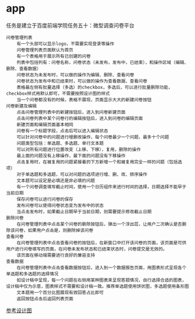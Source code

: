 # app

任务是建立于百度前端学院任务五十：微型调查问卷平台

    问卷管理列表
        有一个头部可以显示logo，不需要实现登录等操作
        问卷管理列表页面默认为首页
        有一个表格用于展示所有已创建的问卷
        列表中包括列有：问卷名称，问卷状态（未发布，发布中，已结束），和操作区域（编辑、删除、查看数据）
        问卷状态为未发布时，可以做的操作为编辑、删除、查看问卷
        问卷状态为发布中和已结束时，可以做的操作为查看数据、查看问卷
        表格最左侧有批量选择（多选）的checkbox，多选后，可以进行批量删除功能，checkbox样式用默认即可，不需要按照设计图的样式
        当一个问卷都没有的时候，表格不展现，页面显示大大的新建问卷按钮
    问卷新建及编辑
        点击问卷管理列表中的新建按钮后，进入到问卷新建页面
        点击问卷列表中某个问卷行的编辑按钮后，进入到问卷的编辑页面
        新建页面和编辑页面基本相同
        问卷有一个标题字段，点击后可以进入编辑状态
        可以针对问卷中的问题进行增删改操作，每个问卷最少一个问题，最多十个问题
        问题类型包括：单选题、多选题、单行文本题
        可以对所有问题进行位置改变（上移、下移），复用，删除的操作
        最上面的问题没有上移操作，最下面的问题没有下移操作
        点击复用时，在被复用的问题紧接着的下方新增一个和被复用完全一样的问题（包括选项）
        对于单选题和多选题，可以对问题的选项进行增、删、改、排序操作
        文本题可以设定是必填还是非必填的问题
        有一个问卷调查填写截止时间，使用一个日历组件来进行时间的选择，日期选择不能早于当前日期
        保存问卷可以进行问卷的保存
        发布问卷可以使得问卷状态变为发布中的状态
        当点击发布时，如果截止日期早于当前日期，则需要提示修改截止日期
    删除问卷
        在问卷管理列表中点击某个问卷的删除按钮后，弹出一个浮出层，让用户二次确认是否删除该问卷，如果用户点击是，则删除掉该问卷
    查看问卷
        在问卷管理列表中点击查看问卷的按钮后，在新窗口中打开该问卷的页面，该页面是可供用户进行问卷填写的页面，在问卷未发布状态和已结束状态时，问卷提交是无效的。
        该页面在移动端需要进行良好的兼容支持
    查看数据
        在问卷管理列表中点击查看数据按钮后，进入到一个数据报告页面，用图表形式呈现各个单选题和多选题的选择情况
        如设计稿中呈现，每一个问题在右侧用某种图表来呈现答题情况，自行选择合适的图表，设计稿中仅为示意，图表样式不需要和设计稿一致。推荐单选题使用饼状图，多选题使用条形图
        文本题用一个百分比图展现有效回答占比即可
        返回按钮点击后返回列表页面



<a href="http://7xrp04.com1.z0.glb.clouddn.com/task_4_50_1.png">参考设计图</a>
